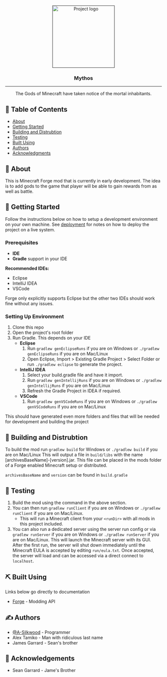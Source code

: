 <p align="center">
  <a href="" rel="noopener">
 <img width=200px height=200px src="https://minecraft-heads.com/media/k2/items/cache/462ad80c2a24c1c5e9280ab7506654ea_M.jpg" alt="Project logo"></a>
</p>

<h3 align="center">Mythos</h3>

---

<p align="center"> The Gods of Minecraft have taken notice of the mortal inhabitants.
    <br> 
</p>

## 📝 Table of Contents

- [About](#about)
- [Getting Started](#getting_started)
- [Building and Distrubtion](#building_and_distrubtion)
- [Testing](#testing)
- [Built Using](#built_using)
- [Authors](#authors)
- [Acknowledgments](#acknowledgement)

## 🧐 About <a name = "about"></a>

This is Minecraft Forge mod that is currently in early development. The idea is to add gods to the game that player will be able to gain rewards from as well as battle.

## 🏁 Getting Started <a name = "getting_started"></a>

Follow the instructions below on how to setup a development environment on your own machine. See [deployment](#deployment) for notes on how to deploy the project on a live system.

### Prerequisites

- **IDE**
- **Gradle** support in your IDE

**Recommended IDEs:**
- Eclipse
- IntelliJ IDEA
- VSCode

Forge only explicitly supports Eclipse but the other two IDEs should work fine without any issues.

### Setting Up Environment

1. Clone this repo
2. Open the project's root folder
2. Run Gradle. This depends on your IDE
    - **Eclipse**
        1. Run `gradlew genEclipseRuns` if you are on Windows or `./gradlew genEclipseRuns` if you are on Mac/Linux
        2. Open Eclipse, Import > Existing Gradle Project > Select Folder 
   or run `./gradlew eclipse` to generate the project.
    - **IntelliJ IDEA**
        1. Select your build.gradle file and have it import.
        2. Run `gradlew genIntellijRuns` if you are on Windows or `./gradlew genIntellijRuns` if you are on Mac/Linux
        3. Refresh the Gradle Project in IDEA if required.
    - **VSCode**
        1. Run `gradlew genVSCodeRuns` if you are on Windows or `./gradlew genVSCodeRuns` if you are on Mac/Linux

This should have generated even more folders and files that will be needed for development and building the project


## 🚀 Building and Distrubtion <a name = "building_and_distrubtion"></a>

To build the mod run `gradlew build` for Windows or `./gradlew build` if you are on Mac/Linux
This will output a file in `build/libs` with the name [archivesBaseName]-[version].jar. This file can be placed in the mods folder of a Forge enabled Minecraft setup or distributed.

`archivesBaseName` and `version` can be found in `build.gradle`

## 🔧 Testing <a name = "testing"></a>

1. Build the mod using the command in the above section.
2. You can then run `gradlew runClient` if you are on Windows or `./gradlew runClient` if you are on Mac/Linux.
    - This will run a Minecraft client from your `<runDir>` with all mods in this project included.
3. You can also run a dedicated server using the server run config or via `gradlew runServer` if you are on Windows or `./gradlew runServer` if you are on Mac/Linux. This will launch the Minecraft server with its GUI. After the first run, the server will shut down immediately until the Minecraft EULA is accepted by editing `run/eula.txt`. Once accepted, the server will load and can be accessed via a direct connect to `localhost`.

## ⛏️ Built Using <a name = "built_using"></a>

Links below go directly to documentation

- [Forge](https://mcforge.readthedocs.io/en/1.17.x/) - Modding API

## ✍️ Authors <a name = "authors"></a>

- [@A-Silkwood](https://github.com/A-Silkwood) - Programmer
- Alex Tamiko - Man with ridiculous last name
- James Garrard - Sean's brother

## 🎉 Acknowledgements <a name = "acknowledgement"></a>

- Sean Garrard - Jame's Brother
